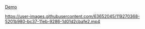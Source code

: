[Demo](https://boboxon.github.io/Khorezm-Food-WebSite/)



https://user-images.githubusercontent.com/63652045/119270368-5201b980-bc37-11eb-9286-1d01d2cbafe2.mp4


